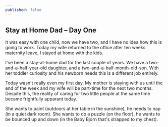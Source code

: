 ```yaml
---
published: false
---
```

## Stay at Home Dad – Day One

It was easy with one child, now we have two, and I have no idea how this is going to work. Today my wife returned to the office after ten weeks maternity leave, I stayed at home with the kids. 

I've been a stay-at-home dad for the last couple of years. We have a two-and-a-half-year-old daughter, and a two-and-a-half-month-old-son. With her toddler curiosity and his newborn needs this is a different job entirely.

Today wasn't really even my first day. My mother is staying with us until the end of the week and my wife will be part-time for the next two months. Despite this, the reality of caring for two little people at the same time became frightfully apparant today.

She wants to paint (outdoors at her table in the sunshine), he needs to nap (in a quiet dark room). She  wants to do a puzzle (on the floor), he wants to be bounced up and down (in the Baby Bjorn that's strapped to my chest).
